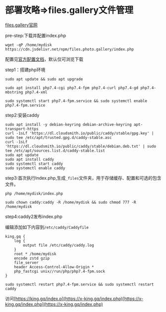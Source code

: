# 部署攻略=>files.gallery文件管理

[files.gallery官网](https://www.files.gallery)

pre-step:下载并配置index.php

```
wget -qP /home/mydisk https://cdn.jsdelivr.net/npm/files.photo.gallery/index.php
```

配置见[官方配置文档](https://www.files.gallery/docs/config/)，默认仅可浏览下载

step1：搭建php环境

```
sudo apt update && sudo apt upgrade
```

```
sudo apt install php7.4-cgi php7.4-fpm php7.4-curl php7.4-gd php7.4-mbstring php7.4-xml
```

```
sudo systemctl start php7.4-fpm.service && sudo systemctl enable php7.4-fpm.service
```

step2:安装caddy

```
sudo apt install -y debian-keyring debian-archive-keyring apt-transport-https
curl -1sLf 'https://dl.cloudsmith.io/public/caddy/stable/gpg.key' | sudo tee /etc/apt/trusted.gpg.d/caddy-stable.asc
curl -1sLf 'https://dl.cloudsmith.io/public/caddy/stable/debian.deb.txt' | sudo tee /etc/apt/sources.list.d/caddy-stable.list
sudo apt update
sudo apt install caddy
sudo systemctl start caddy
sudo systemctl enable caddy
```

step3:首次执行Index.php,生成`_files`文件夹，用于存储缓存、配置和可选的包含文件。

```
php /home/mydisk/index.php
```

```
sudo chown caddy:caddy -R /home/mydisk && sudo chmod 777 -R /home/mydisk
```

step4:caddy2发布index.php

编辑添加如下内容到`/etc/caddy/Caddyfile`

```
king.gq {
    log {
        output file /etc/caddy/caddy.log
    }
    root * /home/mydisk
    encode zstd gzip
    file_server
    header Access-Control-Allow-Origin *
    php_fastcgi unix//run/php/php7.4-fpm.sock
}
```

```
sudo systemctl restart php7.4-fpm.service && sudo systemctl restart caddy
```

访问[https://king.gq/index.p](https://x-king.gq/index.php)[https://x-king.gq/index.php](https://x-king.gq/index.php)







